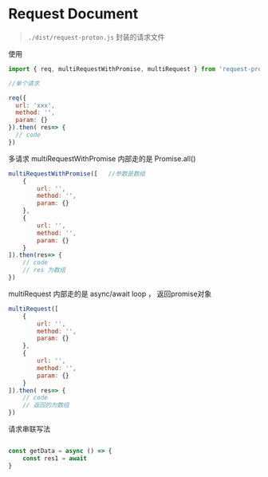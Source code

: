 # Request Document

> `./dist/request-proton.js` 封装的请求文件

 使用

```js
import { req, multiRequestWithPromise, multiRequest } from 'request-proton.js'

//单个请求 

req({
  url: 'xxx',
  method: '',
  param: {}
}).then( res=> {
  // code
})
```

多请求
multiRequestWithPromise 内部走的是 Promise.all()

```js
multiRequestWithPromise([   //参数是数组
    {
        url: '',
        method: '',
        param: {}
    },
    {
        url: '',
        method: '',
        param: {}
    }
]).then(res=> {
    // code
    // res 为数组
})
```

multiRequest 内部走的是 async/await loop ， 返回promise对象

```js
multiRequest([
    {
        url: '',
        method: '',
        param: {}
    },
    {
        url: '',
        method: '',
        param: {}
    }
]).then( res=> {
    // code
    // 返回的为数组
})
```

请求串联写法

```js

const getData = async () => {
    const res1 = await 
}

```
